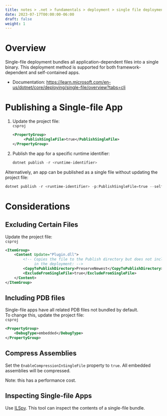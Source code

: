 ```yaml
---
title: notes > .net > fundamentals > deployment > single file deployment
date: 2023-07-17T00:00:00-06:00
draft: false
weight: 1
---
```


# Overview
Single-file deployment bundles all application-dependent files into a single binary.  This deployment method is supported for both framework-dependent and self-contained apps.
- Documentation: https://learn.microsoft.com/en-us/dotnet/core/deploying/single-file/overview?tabs=cli 

# Publishing a Single-file App
1. Update the project file:  
   `csproj`
   ```xml
   <PropertyGroup>
        <PublishSingleFile>true</PublishSingleFile>
   </PropertyGroup>
   ```
2. Publish the app for a specific runtime identifier:
   ```powershell
   dotnet publish -r <runtime-identifier>
   ```

Alternatively, an app can be published as a single file without updating the project file:
```powershell
dotnet publish -r <runtime-identifier> -p:PublishSingleFile=true --self-contained <true|false>
```

# Considerations
## Excluding Certain Files
Update the project file:  
`csproj`
```xml
<ItemGroup>
    <Content Update="Plugin.dll">
        <!-- Copies the file to the Publish directory but does not include it 
             in the deployment: -->
        <CopyToPublishDirectory>PreserveNewest</CopyToPublishDirectory>
        <ExcludeFromSingleFile>true</ExcludeFromSingleFile>
    </Content>
</ItemGroup>
```

## Including PDB files
Single-file apps have all related PDB files not bundled by default.  
To change this, update the project file:  
`csproj`
```xml
<PropertyGroup>
    <DebugType>embedded</DebugType>
</PropertyGroup>
```

## Compress Assemblies
Set the `EnableCompressionInSingleFile` property to `true`.  All embedded assemblies will be compressed.

Note: this has a performance cost.

## Inspecting Single-file Apps
Use [ILSpy](https://ilspy.net/).  This tool can inspect the contents of a single-file bundle.